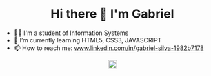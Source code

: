 <h1 align="center"> Hi there 👋 I'm Gabriel</h1>

- :technologist: I'm a student of Information Systems
- 🌱 I’m currently learning HTML5, CSS3, JAVASCRIPT
- 📫 How to reach me: www.linkedin.com/in/gabriel-silva-1982b7178

<p align="center">
  <a href="www.linkedin.com/in/gabriel-silva-1982b7178/" target="blank" ><img align="center" alt="Gabriel Silva"  src="https://cdn.jsdelivr.net/npm/simple-icons@3.0.1/icons/linkedin.svg" heigth="20" width="20"/></a>
  
  
</p>
